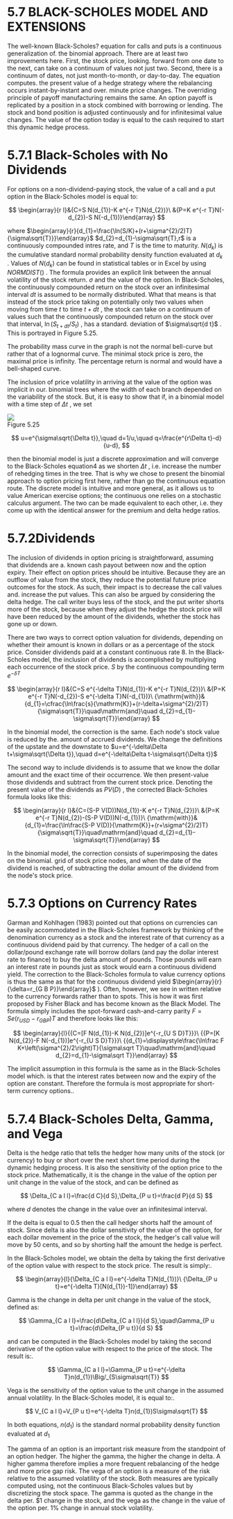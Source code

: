 # 5.7 BLACK-SCHOLES MODEL AND EXTENSIONS  

The well-known Black-Scholes? equation for calls and puts is a continuous generalization of. the binomial approach. There are at least two improvements here. First, the stock price, looking. forward from one date to the next, can take on a continuum of values not just two. Second, there is a continuum of dates, not just month-to-month, or day-to-day. The equation computes. the present value of a hedge strategy where the rebalancing occurs instant-by-instant and over. minute price changes. The overriding principle of payoff manufacturing remains the same. An option payoff is replicated by a position in a stock combined with borrowing or lending. The stock and bond position is adjusted continuously and for infinitesimal value changes. The value of the option today is equal to the cash required to start this dynamic hedge process.  

# 5.7.1 Black-Scholes with No Dividends  

For options on a non-dividend-paying stock, the value of a call and a put option in the Black-Scholes model is equal to:  

$$
\begin{array}{r l}&{C=S N(d_{1})-K e^{-r T}N(d_{2})}\ &{P=K e^{-r T}N(-d_{2})-S N(-d_{1})}\end{array}
$$  

where $\begin{array}{r}{d_{1}=\frac{\ln(S/K)+(r+\sigma^{2}/2)T}{\sigma\sqrt{T}}}\end{array}$ $d_{2}=d_{1}-\sigma\sqrt{T},r$ is a continuously compounded intres rate, and $T$ is the time to maturity. $N(d_{k})$ is the cumulative standard normal probability density function evaluated at $d_{k}$ . Values of $N(d_{k})$ can be found in statistical tables or in Excel by using $N O R M D I S T()$ . The formula provides an explicit link between the annual volatility of the stock return. $\sigma$ and the value of the option. In Black-Scholes, the continuously compounded return on the stock over an infinitesimal interval $d t$ is assumed to be normally distributed. What that means is that instead of the stock price taking on potentially only two values when moving from time $t$ to time $t+d t$ , the stock can take on a continuum of values such that the continuously compounded return on the stock over that interval, $\ln(S_{t+d t}/S_{t})$ , has a standard. deviation of $\sigma\sqrt{d t}$ . This is portrayed in Figure 5.25.  

The probability mass curve in the graph is not the normal bell-curve but rather that of a lognormal curve. The minimal stock price is zero, the maximal price is infinity. The percentage return is normal and would have a bell-shaped curve.  

The inclusion of price volatility in arriving at the value of the option was implicit in our. binomial trees where the width of each branch depended on the variability of the stock. But, it is easy to show that if, in a binomial model with a time step of $\Delta t$ , we set  

![](4fdf4579192afe024988e04f70f96217f5ebcf7f7129974065d696e3f04569a9.jpg)  
Figure 5.25  

$$
u=e^{\sigma\sqrt{\Delta t}},\quad d=1/u,\quad q=\frac{e^{r\Delta t}-d}{u-d},
$$  

then the binomial model is just a discrete approximation and will converge to the Black-Scholes equation4 as we shorten $\Delta t$ , i.e. increase the number of rehedging times in the tree. That is why we chose to present the binomial approach to option pricing first here, rather than go the continuous equation route. The discrete model is intuitive and more general, as it allows us to value American exercise options; the continuous one relies on a stochastic calculus argument. The two can be made equivalent to each other, i.e. they come up with the identical answer for the premium and delta hedge ratios.  

# 5.7.2Dividends  

The inclusion of dividends in option pricing is straightforward, assuming that dividends are a. known cash payout between now and the option expiry. Their effect on option prices should be intuitive. Because they are an outflow of value from the stock, they reduce the potential future price outcomes for the stock. As such, their impact is to decrease the call values and. increase the put values. This can also be argued by considering the delta hedge. The call writer buys less of the stock, and the put writer shorts more of the stock, because when they adjust the hedge the stock price will have been reduced by the amount of the dividends, whether the stock has gone up or down.  

There are two ways to correct option valuation for dividends, depending on whether their amount is known in dollars or as a percentage of the stock price. Consider dividends paid at a constant continuous rate 8. In the Black-Scholes model, the inclusion of dividends is accomplished by multiplying each occurrence of the stock price. $S$ by the continuous compounding term $e^{-\delta T}$  

$$
\begin{array}{r l}&{C=S e^{-\delta T}N(d_{1})-K e^{-r T}N(d_{2})}\ &{P=K e^{-r T}N(-d_{2})-S e^{-\delta T}N(-d_{1})}\ {\mathrm{with}}&{d_{1}=\cfrac{\ln\frac{s}{\mathrm{K}}+(r-\delta+\sigma^{2}/2)T}{\sigma\sqrt{T}}\quad\mathrm{and}\quad d_{2}=d_{1}-\sigma\sqrt{T}}\end{array}
$$  

In the binomial model, the correction is the same. Each node's stock value is reduced by the. amount of accrued dividends. We change the definitions of the upstate and the downstate to $u=e^{-\delta\Delta t+\sigma\sqrt{\Delta t}},\quad d=e^{-\delta\Delta t-\sigma\sqrt{\Delta t}}$  

The second way to include dividends is to assume that we know the dollar amount and the exact time of their occurrence. We then present-value those dividends and subtract from the current stock price. Denoting the present value of the dividends as $P V(D)$ , the corrected Black-Scholes formula looks like this:  

$$
\begin{array}{r l}&{C=(S-P V(D))N(d_{1})-K e^{-r T}N(d_{2})}\ &{P=K e^{-r T}N(d_{2})-(S-P V(D))N(-d_{1})}\ {\mathrm{with}}&{d_{1}=\frac{\ln\frac{S-P V(D)}{\mathrm{K}}+(r+\sigma^{2}/2)T}{\sigma\sqrt{T}}\quad\mathrm{and}\quad d_{2}=d_{1}-\sigma\sqrt{T}}\end{array}
$$  

In the binomial model, the correction consists of superimposing the dates on the binomial. grid of stock price nodes, and when the date of the dividend is reached, of subtracting the dollar amount of the dividend from the node's stock price.  

# 5.7.3 Options on Currency Rates  

Garman and Kohlhagen (1983) pointed out that options on currencies can be easily accommodated in the Black-Scholes framework by thinking of the denomination currency as a stock and the interest rate of that currency as a continuous dividend paid by that currency. The hedger of a call on the dollar/pound exchange rate will borrow dollars (and pay the dollar interest rate to finance) to buy the delta amount of pounds. Those pounds will earn an interest rate in pounds just as stock would earn a continuous dividend yield. The correction to the Black-Scholes formula to value currency options is thus the same as that for the continuous dividend yield $\begin{array}{r}{\delta=r_{G B P}}\end{array}$ ). Often, however, we see in written relative to the currency forwards rather than to spots. This is how it was first proposed by Fisher Black and has become known as the Black Model. The formula simply includes the spot-forward cash-and-carry parity $F=S e(r_{U S D}-r_{G B P})T$ and therefore looks like this:  

$$
\begin{array}{l}{{C=[F N(d_{1})-K N(d_{2})]e^{-r_{U S D}T}}}\ {{P=[K N(d_{2})-F N(-d_{1})]e^{-r_{U S D}T}}}\ {{d_{1}=\displaystyle\frac{\ln\frac F K+\left(\sigma^{2}/2\right)T}{\sigma\sqrt T}\quad\mathrm{and}\quad d_{2}=d_{1}-\sigma\sqrt T}}\end{array}
$$  

The implicit assumption in this formula is the same as in the Black-Scholes model which. is that the interest rates between now and the expiry of the option are constant. Therefore the formula is most appropriate for short-term currency options..  

# 5.7.4 Black-Scholes Delta, Gamma, and Vega  

Delta is the hedge ratio that tells the hedger how many units of the stock (or currency) to buy or short over the next short time period during the dynamic hedging process. It is also the sensitivity of the option price to the stock price. Mathematically, it is the change in the value of the option per unit change in the value of the stock, and can be defined as  

$$
\Delta_{C a l l}=\frac{d C}{d S},\Delta_{P u t}=\frac{d P}{d S}
$$  

where $d$ denotes the change in the value over an infinitesimal interval.  

If the delta is equal to 0.5 then the call hedger shorts half the amount of stock. Since delta is also the dollar sensitivity of the value of the option, for each dollar movement in the price of the stock, the hedger's call value will move by 50 cents, and so by shorting half the amount the hedge is perfect.  

In the Black-Scholes model, we obtain the delta by taking the first derivative of the option value with respect to the stock price. The result is simply:.  

$$
\begin{array}{l}{\Delta_{C a l l}=e^{-\delta T}N(d_{1})}\ {\Delta_{P u t}=e^{-\delta T}[N(d_{1})-1]}\end{array}
$$  

Gamma is the change in delta per unit change in the value of the stock, defined as:  

$$
\Gamma_{C a l l}=\frac{d\Delta_{C a l l}}{d S},\quad\Gamma_{P u t}=\frac{d\Delta_{P u t}}{d S}
$$  

and can be computed in the Black-Scholes model by taking the second derivative of the option value with respect to the price of the stock. The result is:.  

$$
\Gamma_{C a l l}=\Gamma_{P u t}=e^{-\delta T}n(d_{1})\Big/_{S\sigma\sqrt{T}}
$$  

Vega is the sensitivity of the option value to the unit change in the assumed annual volatility. In the Black-Scholes model, it is equal to:.  

$$
V_{C a l l}=V_{P u t}=e^{-\delta T}n(d_{1})S\sigma\sqrt{T}
$$  

In both equations, $n(d_{1})$ is the standard normal probability density function evaluated at $d_{1}$  

The gamma of an option is an important risk measure from the standpoint of an option hedger. The higher the gamma, the higher the change in delta. A higher gamma therefore implies a more frequent rebalancing of the hedge and more price gap risk. The vega of an option is a measure of the risk relative to the assumed volatility of the stock. Both measures are typically computed using, not the continuous Black-Scholes values but by discretizing the stock space. The gamma is quoted as the change in the delta per. $\$1$ change in the stock, and the vega as the change in the value of the option per. $1\%$ change in annual stock volatility.  
